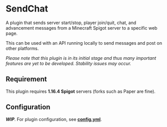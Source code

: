 # SendChat

A plugin that sends server start/stop, player join/quit, chat, and advancement messages from a Minecraft Spigot server to a specific web page.

This can be used with an API running locally to send messages and post on other platforms.

*Please note that this plugin is in its initial stage and thus many important features are yet to be developed. Stability issues may occur.*

## Requirement

This plugin requires **1.16.4 Spigot** servers (forks such as Paper are fine). 

## Configuration

***WIP***. For plugin configuration, see [**config.yml**](src/main/resources/config.yml).
